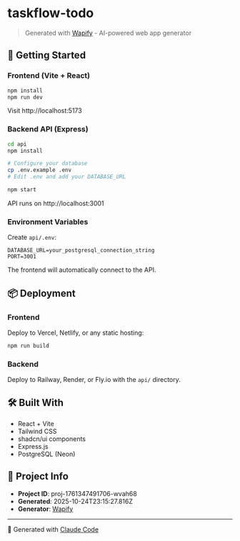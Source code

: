 # taskflow-todo

> Generated with [Wapify](https://wapify.app) - AI-powered web app generator

## 🚀 Getting Started

### Frontend (Vite + React)

```bash
npm install
npm run dev
```

Visit http://localhost:5173

### Backend API (Express)

```bash
cd api
npm install

# Configure your database
cp .env.example .env
# Edit .env and add your DATABASE_URL

npm start
```

API runs on http://localhost:3001

### Environment Variables

Create `api/.env`:
```
DATABASE_URL=your_postgresql_connection_string
PORT=3001
```

The frontend will automatically connect to the API.


## 📦 Deployment

### Frontend
Deploy to Vercel, Netlify, or any static hosting:
```bash
npm run build
```

### Backend
Deploy to Railway, Render, or Fly.io with the `api/` directory.

## 🛠️ Built With

- React + Vite
- Tailwind CSS
- shadcn/ui components
- Express.js
- PostgreSQL (Neon)

## 📝 Project Info

- **Project ID**: proj-1761347491706-wvah68
- **Generated**: 2025-10-24T23:15:27.816Z
- **Generator**: [Wapify](https://wapify.app)

---

🤖 Generated with [Claude Code](https://claude.com/claude-code)
